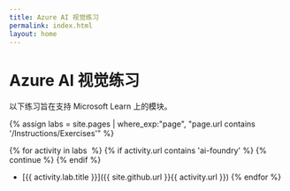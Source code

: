 ```yaml
---
title: Azure AI 视觉练习
permalink: index.html
layout: home
---
```


# Azure AI 视觉练习

以下练习旨在支持 Microsoft Learn 上的模块。


{% assign labs = site.pages | where_exp:"page", "page.url contains '/Instructions/Exercises'" %}

{% for activity in labs  %} {% if activity.url contains 'ai-foundry' %} {% continue %} {% endif %}
  - [{{ activity.lab.title }}]({{ site.github.url }}{{ activity.url }}) {% endfor %}
